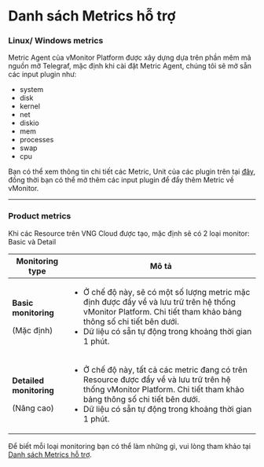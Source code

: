 # Danh sách Metrics hỗ trợ

### Linux/ Windows metrics <a href="#danhsachmetricshotro-linux-windowsmetrics" id="danhsachmetricshotro-linux-windowsmetrics"></a>

Metric Agent của vMonitor Platform được xây dựng dựa trên phần mêm mã nguồn mỡ Telegraf, mặc định khi cài đặt Metric Agent, chúng tôi sẽ mở sẵn các input plugin như:&#x20;

* system
* disk
* kernel
* net
* diskio
* mem
* processes
* swap
* cpu

Bạn có thể xem thông tin chi tiết các Metric, Unit của các plugin trên tại [đây](https://github.com/influxdata/telegraf/tree/master/plugins/inputs), đồng thời bạn có thể mở thêm các input plugin để đẩy thêm Metric về vMonitor.

***

### Product metrics <a href="#danhsachmetricshotro-productmetrics" id="danhsachmetricshotro-productmetrics"></a>

Khi các Resource trên VNG Cloud được tạo, mặc định sẽ có 2 loại monitor: Basic và Detail

| **Monitoring type**                                          | **Mô tả**                                                                                                                                                                                                                                         |
| ------------------------------------------------------------ | ------------------------------------------------------------------------------------------------------------------------------------------------------------------------------------------------------------------------------------------------- |
| <p><strong>Basic monitoring</strong></p><p>(Mặc định)</p>    | <ul><li>Ở chế độ này, sẽ có một số lượng metric mặc định được đẩy về và lưu trữ trên hệ thống vMonitor Platform. Chi tiết tham khảo bảng thông số chi tiết bên dưới.</li><li>Dữ liệu có sẵn tự động trong khoảng thời gian 1 phút.</li></ul>      |
| <p><strong>Detailed monitoring</strong></p><p>(Nâng cao)</p> | <ul><li>Ở chế độ này, tất cả các metric đang có trên Resource được đẩy về và lưu trữ trên hệ thống vMonitor Platform. Chi tiết tham khảo bảng thông số chi tiết bên dưới.</li><li>Dữ liệu có sẵn tự động trong khoảng thời gian 1 phút.</li></ul> |

Để biết mỗi loại monitoring bạn có thể làm những gì, vui lòng tham khảo tại [Danh sách Metrics hỗ trợ](https://docs.vngcloud.vn/pages/viewpage.action?pageId=59807097).
